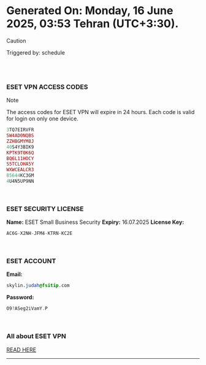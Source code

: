 # Generated On: Monday, 16 June 2025, 03:53 Tehran (UTC+3:30).

> [!CAUTION]
> Triggered by: schedule

<br><br>

### ESET VPN ACCESS CODES

> [!NOTE]
> The access codes for ESET VPN will expire in 24 hours.
> Each code is valid for login on only one device.

```ruby
3TQ7EIRVFR
SW4AD0NQBS
ZZHBGMYM8J
40S4Y3BIK9
KPTK9T0K6Q
BQ6L11HOCY
S5TCLOHA5Y
WXWCEALCR3
85644KC3GM
4U4N5UP9NN
```

<br>

### ESET SECURITY LICENSE

**Name:** ESET Small Business Security
**Expiry:** 16.07.2025
**License Key:**

```POV-Ray SDL
AC6G-X2NH-JFM4-KTRN-KC2E
```

<br>

### ESET ACCOUNT

**Email:**

```CSS
skylin.judah@fsitip.com
```

**Password:**

```POV-Ray SDL
O9?ASeg2iVamY.P
```

<br>

### All about ESET VPN

[READ HERE](https://t.me/F_NiREvil/2113)

---

<br><br>


